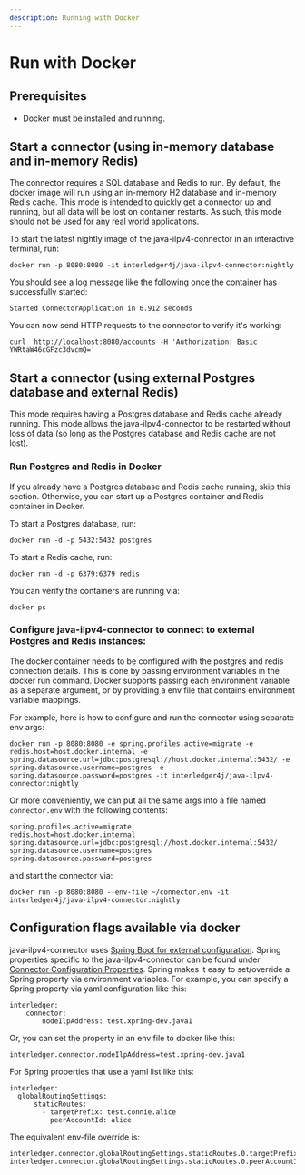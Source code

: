 ```yaml
---
description: Running with Docker
---
```


# Run with Docker

## Prerequisites

* Docker must be installed and running.

## Start a connector \(using in-memory database and in-memory Redis\)

The connector requires a SQL database and Redis to run. By default, the docker image will run using an in-memory H2 database and in-memory Redis cache. This mode is intended to quickly get a connector up and running, but all data will be lost on container restarts. As such, this mode should not be used for any real world applications.

To start the latest nightly image of the java-ilpv4-connector in an interactive terminal, run:

```text
docker run -p 8080:8080 -it interledger4j/java-ilpv4-connector:nightly
```

You should see a log message like the following once the container has successfully started:

```text
Started ConnectorApplication in 6.912 seconds
```

You can now send HTTP requests to the connector to verify it's working:

```text
curl  http://localhost:8080/accounts -H 'Authorization: Basic YWRtaW46cGFzc3dvcmQ='
```

## Start a connector \(using external Postgres database and external Redis\)

This mode requires having a Postgres database and Redis cache already running. This mode allows the java-ilpv4-connector to be restarted without loss of data \(so long as the Postgres database and Redis cache are not lost\).

### Run Postgres and Redis in Docker

If you already have a Postgres database and Redis cache running, skip this section. Otherwise, you can start up a Postgres container and Redis container in Docker.

To start a Postgres database, run:

```text
docker run -d -p 5432:5432 postgres
```

To start a Redis cache, run:

```text
docker run -d -p 6379:6379 redis
```

You can verify the containers are running via:

```text
docker ps
```

### Configure java-ilpv4-connector to connect to external Postgres and Redis instances:

The docker container needs to be configured with the postgres and redis connection details. This is done by passing environment variables in the docker run command. Docker supports passing each environment variable as a separate argument, or by providing a env file that contains environment variable mappings.

For example, here is how to configure and run the connector using separate env args:

```text
docker run -p 8080:8080 -e spring.profiles.active=migrate -e redis.host=host.docker.internal -e spring.datasource.url=jdbc:postgresql://host.docker.internal:5432/ -e spring.datasource.username=postgres -e spring.datasource.password=postgres -it interledger4j/java-ilpv4-connector:nightly
```

Or more conveniently, we can put all the same args into a file named `connector.env` with the following contents:

```text
spring.profiles.active=migrate
redis.host=host.docker.internal
spring.datasource.url=jdbc:postgresql://host.docker.internal:5432/
spring.datasource.username=postgres
spring.datasource.password=postgres
```

and start the connector via:

```text
docker run -p 8080:8080 --env-file ~/connector.env -it interledger4j/java-ilpv4-connector:nightly
```

## Configuration flags available via docker

java-ilpv4-connector uses [Spring Boot for external configuration](https://docs.spring.io/spring-boot/docs/current/reference/html/spring-boot-features.html#boot-features-external-config). Spring properties specific to the java-ilpv4-connector can be found under [Connector Configuration Properties](../operating-a-connector/configuration.md). Spring makes it easy to set/override a Spring property via environment variables. For example, you can specify a Spring property via yaml configuration like this:

```text
interledger:
    connector:
        nodeIlpAddress: test.xpring-dev.java1
```

Or, you can set the property in an env file to docker like this:

```text
interledger.connector.nodeIlpAddress=test.xpring-dev.java1
```

For Spring properties that use a yaml list like this:

```text
interledger:
  globalRoutingSettings:
      staticRoutes:
        - targetPrefix: test.connie.alice
          peerAccountId: alice
```

The equivalent env-file override is:

```text
interledger.connector.globalRoutingSettings.staticRoutes.0.targetPrefix=test.connie.alice
interledger.connector.globalRoutingSettings.staticRoutes.0.peerAccountId=alice
```
